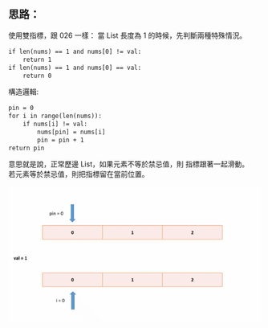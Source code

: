 思路：
--
使用雙指標，跟 026 一樣：
當 List 長度為 1 的時候，先判斷兩種特殊情況。
```
if len(nums) == 1 and nums[0] != val:
    return 1
if len(nums) == 1 and nums[0] == val:
    return 0
```

構造邏輯:
```
pin = 0
for i in range(len(nums)):
    if nums[i] != val:
        nums[pin] = nums[i]
        pin = pin + 1              
return pin 
```
意思就是說，正常歷邊 List，如果元素不等於禁忌值，則 指標跟著一起滑動。   
若元素等於禁忌值，則把指標留在當前位置。

![image](https://github.com/AvisChiu/Leetcode_Practice/blob/master/027.%E7%A7%BB%E9%99%A4%E5%85%83%E7%B4%A0/027.gif)
